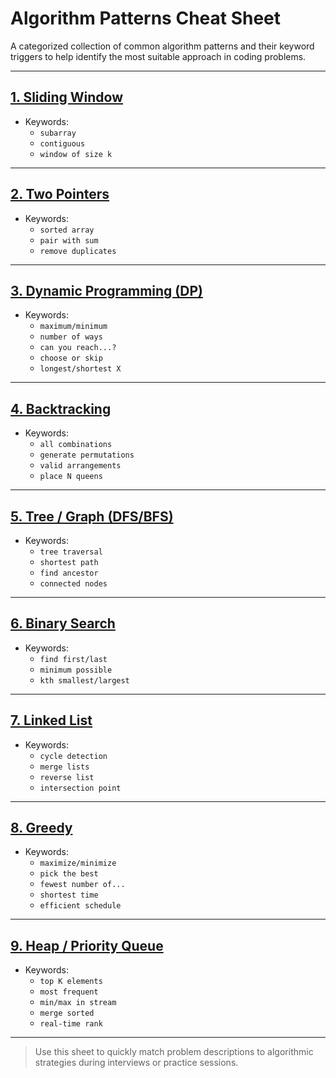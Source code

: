 # Algorithm Patterns Cheat Sheet

A categorized collection of common algorithm patterns and their keyword triggers to help identify the most suitable approach in coding problems.

---

## [1. Sliding Window](./Sliding%20Window/)

- Keywords:
  - `subarray`
  - `contiguous`
  - `window of size k`

---

## [2. Two Pointers](./Two%20Pointers/)

- Keywords:
  - `sorted array`
  - `pair with sum`
  - `remove duplicates`

---

## [3. Dynamic Programming (DP)](./Dynamic%20Programming%20(DP)/)

- Keywords:
  - `maximum/minimum`
  - `number of ways`
  - `can you reach...?`
  - `choose or skip`
  - `longest/shortest X`

---

## [4. Backtracking](./Backtracking/)

- Keywords:
  - `all combinations`
  - `generate permutations`
  - `valid arrangements`
  - `place N queens`

---

## [5. Tree / Graph (DFS/BFS)](./Tree%20%26%20Graph%20(DFS-BFS)/)

- Keywords:
  - `tree traversal`
  - `shortest path`
  - `find ancestor`
  - `connected nodes`

---

## [6. Binary Search](./Binary%20Search/)

- Keywords:
  - `find first/last`
  - `minimum possible`
  - `kth smallest/largest`

---

## [7. Linked List](./Linked%20List/)

- Keywords:
  - `cycle detection`
  - `merge lists`
  - `reverse list`
  - `intersection point`

---

## [8. Greedy](./Greedy/)

- Keywords:
  - `maximize/minimize`
  - `pick the best`
  - `fewest number of...`
  - `shortest time`
  - `efficient schedule`

---

## [9. Heap / Priority Queue](./Heap%20-%20Priority%20Queue/)

- Keywords:
  - `top K elements`
  - `most frequent`
  - `min/max in stream`
  - `merge sorted`
  - `real-time rank`

---

> Use this sheet to quickly match problem descriptions to algorithmic strategies during interviews or practice sessions.

